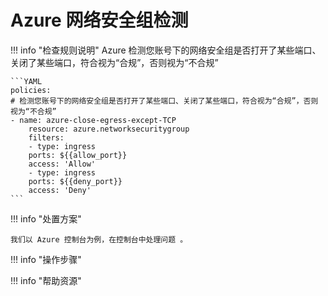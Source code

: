 # Azure 网络安全组检测

!!! info "检查规则说明"
    Azure  检测您账号下的网络安全组是否打开了某些端口、关闭了某些端口，符合视为“合规”，否则视为“不合规” 
    
    ```YAML
    policies:
    # 检测您账号下的网络安全组是否打开了某些端口、关闭了某些端口，符合视为“合规”，否则视为“不合规”
    - name: azure-close-egress-except-TCP
        resource: azure.networksecuritygroup
        filters:
        - type: ingress
        ports: ${{allow_port}}
        access: 'Allow'
        - type: ingress
        ports: ${{deny_port}}
        access: 'Deny'
    ```

    
!!! info "处置方案"
    
    我们以 Azure 控制台为例，在控制台中处理问题 。



!!! info "操作步骤"





!!! info "帮助资源"
    